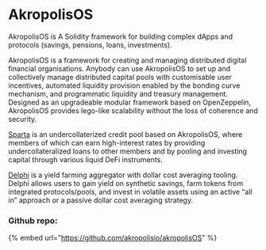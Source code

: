 # AkropolisOS

AkropolisOS is A Solidity framework for building complex dApps and protocols (savings, pensions, loans, investments).

AkropolisOS is a framework for creating and managing distributed digital financial organisations. Anybody can use AkropolisOS to set up and collectively manage distributed capital pools with customisable user incentives, automated liquidity provision enabled by the bonding curve mechanism, and programmatic liquidity and treasury management. Designed as an upgradeable modular framework based on OpenZeppelin, AkropolisOS provides lego-like scalability without the loss of coherence and security.

[Sparta](sparta.md) is an undercollaterized credit pool based on AkropolisOS, where members of which can earn high-interest rates by providing undercollateralized loans to other members and by pooling and investing capital through various liquid DeFi instruments.

[Delphi](delphi.md) is a yield farming aggregator with dollar cost averaging tooling. Delphi allows users to gain yield on synthetic savings, farm tokens from integrated protocols/pools, and invest in volatile assets using an active “all in” approach or a passive dollar cost averaging strategy.

### **Github repo:**

{% embed url="https://github.com/akropolisio/akropolisOS" %}
